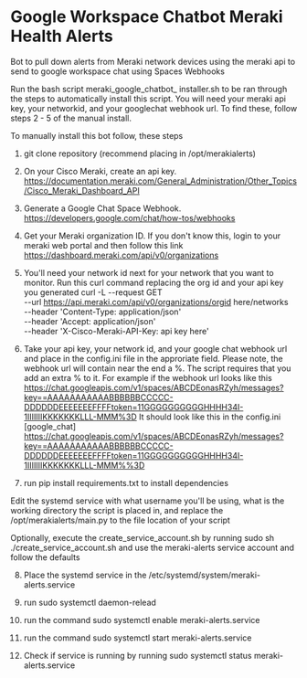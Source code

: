 # Google Workspace Chatbot Meraki Health Alerts
Bot to pull down alerts from Meraki network devices using the meraki api to send to google workspace chat using Spaces Webhooks

Run the bash script meraki_google_chatbot_ installer.sh to be ran through the steps to automatically install this script. You will need your meraki api key, your networkid, and your googlechat webhook url. To find these, follow steps 2 - 5 of the manual install.

To manually install this bot follow, these steps
1. git clone repository (recommend placing in /opt/merakialerts)

2. On your Cisco Meraki, create an api key. https://documentation.meraki.com/General_Administration/Other_Topics/Cisco_Meraki_Dashboard_API

3. Generate a Google Chat Space Webhook. https://developers.google.com/chat/how-tos/webhooks

4. Get your Meraki organization ID. If you don't know this, login to your meraki web portal and then follow this link https://dashboard.meraki.com/api/v0/organizations

5. You'll need your network id next for your network that you want to monitor. Run this curl command replacing the org id and your api key you generated
curl -L --request GET \
--url https://api.meraki.com/api/v0/organizations/orgid here/networks \
--header 'Content-Type: application/json' \
--header 'Accept: application/json' \
--header 'X-Cisco-Meraki-API-Key: api key here'

6. Take your api key, your network id, and your google chat webhook url and place in the config.ini file in the approriate field. Please note, the webhook url will contain near the end a %. The script requires that you add an extra % to it. For example if the webhook url looks like this
https://chat.googleapis.com/v1/spaces/ABCDEonasRZyh/messages?key==AAAAAAAAAAABBBBBBCCCCC-DDDDDDEEEEEEEFFFFtoken=11GGGGGGGGGGHHHH34I-1IIIIIIIKKKKKKKLLL-MMM%3D
It should look like this in the config.ini
[google_chat]
https://chat.googleapis.com/v1/spaces/ABCDEonasRZyh/messages?key==AAAAAAAAAAABBBBBBCCCCC-DDDDDDEEEEEEEFFFFtoken=11GGGGGGGGGGHHHH34I-1IIIIIIIKKKKKKKLLL-MMM%%3D

7. run pip install requirements.txt to install dependencies

Edit the systemd service with what username you'll be using, what is the working directory the script is placed in, and replace the /opt/merakialerts/main.py to the file location of your script

Optionally, execute the create_service_account.sh by running sudo sh ./create_service_account.sh and use the meraki-alerts service account and follow the defaults

8. Place the systemd service in the /etc/systemd/system/meraki-alerts.service

9. run sudo systemctl daemon-relead

10. run the command sudo systemctl enable meraki-alerts.service

11. run the command sudo systemctl start meraki-alerts.service

12. Check if service is running by running sudo systemctl status meraki-alerts.service


